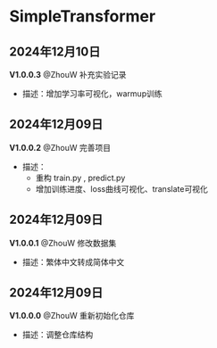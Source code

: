 # SimpleTransformer

## 2024年12月10日

**V1.0.0.3** @ZhouW 补充实验记录

- 描述：增加学习率可视化，warmup训练


## 2024年12月09日

**V1.0.0.2** @ZhouW 完善项目

- 描述：
  - 重构 train.py , predict.py
  - 增加训练进度、loss曲线可视化、translate可视化

## 2024年12月09日

**V1.0.0.1** @ZhouW 修改数据集

- 描述：繁体中文转成简体中文

## 2024年12月09日

**V1.0.0.0** @ZhouW 重新初始化仓库

- 描述：调整仓库结构